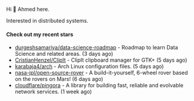 Hi 👋 Ahmed here.

Interested in distributed systems.

#### Check out my recent stars

- [durgeshsamariya/data-science-roadmap](https://github.com/durgeshsamariya/data-science-roadmap) - Roadmap to learn Data Science and related areas. (3 days ago)
- [CristianHenzel/ClipIt](https://github.com/CristianHenzel/ClipIt) - ClipIt clipboard manager for GTK&#43; (5 days ago)
- [karabaja4/arch](https://github.com/karabaja4/arch) - Arch Linux configuration files. (5 days ago)
- [nasa-jpl/open-source-rover](https://github.com/nasa-jpl/open-source-rover) - A build-it-yourself, 6-wheel rover based on the rovers on Mars! (6 days ago)
- [cloudflare/pingora](https://github.com/cloudflare/pingora) - A library for building fast, reliable and evolvable network services. (1 week ago)

